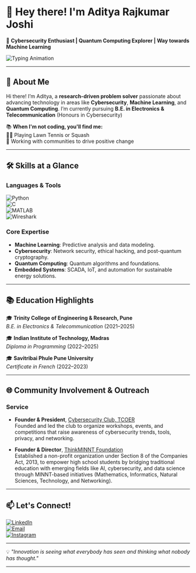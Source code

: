  # 👋 **Hey there! I'm Aditya Rajkumar Joshi**  
🚀 **Cybersecurity Enthusiast | Quantum Computing Explorer | Way towards Machine Learning**  

![Typing Animation](https://readme-typing-svg.demolab.com?font=Fira+Code&size=24&duration=4000&pause=500&color=36BCF7&width=600&lines=Cybersecurity+%7C+Quantum+Computing+Explorer+%7C+AI+Enthusiast;Researcher+Passionate+About+Innovating;Welcome+to+my+GitHub+Space!+)  

---

## 🌟 **About Me**  

Hi there! I’m Aditya, a **research-driven problem solver** passionate about advancing technology in areas like **Cybersecurity**, **Machine Learning**, and **Quantum Computing**. I’m currently pursuing **B.E. in Electronics & Telecommunication** (Honours in Cybersecurity)  

📚 **When I'm not coding, you'll find me:**  
🏃‍♂️ Playing Lawn Tennis or Squash </br>
🌱 Working with communities to drive positive change  

---

## 🛠️ **Skills at a Glance**  

### Languages & Tools  
![Python](https://img.shields.io/badge/Python-3776AB?style=for-the-badge&logo=python&logoColor=white)  
![C](https://img.shields.io/badge/C-00599C?style=for-the-badge&logo=c&logoColor=white)  
![MATLAB](https://img.shields.io/badge/MATLAB-0076A8?style=for-the-badge&logo=mathworks&logoColor=white)  
![Wireshark](https://img.shields.io/badge/Wireshark-1679A7?style=for-the-badge&logo=wireshark&logoColor=white)  

### Core Expertise  
- **Machine Learning**: Predictive analysis and data modeling.  
- **Cybersecurity**: Network security, ethical hacking, and post-quantum cryptography.  
- **Quantum Computing**: Quantum algorithms and foundations.  
- **Embedded Systems**: SCADA, IoT, and automation for sustainable energy solutions.  

---

## 📚 **Education Highlights**  

🎓 **Trinity College of Engineering & Research, Pune**  
_B.E. in Electronics & Telecommunication_ (2021–2025)

🎓 **Indian Institute of Technology, Madras**  
_Diploma in Programming_ (2022–2025)  

🎓 **Savitribai Phule Pune University**  
_Certificate in French_ (2022–2023) 

---

## 🌐 **Community Involvement & Outreach**

### Service  
- **Founder & President**, [Cybersecurity Club, TCOER](https://www.kjei.edu.in/tcoer/Cyber_Club/home.html)  
  Founded and led the club to organize workshops, events, and competitions that raise awareness of cybersecurity trends, tools, privacy, and networking.

- **Founder & Director**, [ThinkMINNT Foundation](https://thinkminnt.com)  
  Established a non-profit organization under Section 8 of the Companies Act, 2013, to empower high school students by bridging traditional education with emerging fields like AI, cybersecurity, and data science through MINNT-based initiatives (Mathematics, Informatics, Natural Sciences, Technology, and Networking).  

---


## 📫 **Let's Connect!**  

[![LinkedIn](https://img.shields.io/badge/LinkedIn-Aditya_Joshi-blue?style=for-the-badge&logo=linkedin&logoColor=white)](https://linkedin.com/in/adityajoshi)  
[![Email](https://img.shields.io/badge/Email-adityajoshi020503@gmail.com-red?style=for-the-badge&logo=gmail&logoColor=white)](mailto:adityajoshi020503@gmail.com)  
[![Instagram](https://img.shields.io/badge/Instagram-adityajoshi_8-black?style=for-the-badge&logo=instagram&logoColor=white)](http://www.instagram.com/adityajoshi_8/)

---

💡 *"Innovation is seeing what everybody has seen and thinking what nobody has thought."*  

--- 
